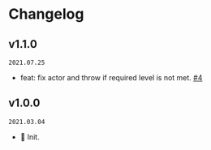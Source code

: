 # Changelog

## v1.1.0

`2021.07.25`

- feat: fix actor and throw if required level is not met. [#4](https://github.com/actions-cool/check-user-permission/pull/4)

## v1.0.0

`2021.03.04`

- 🎉 Init.
